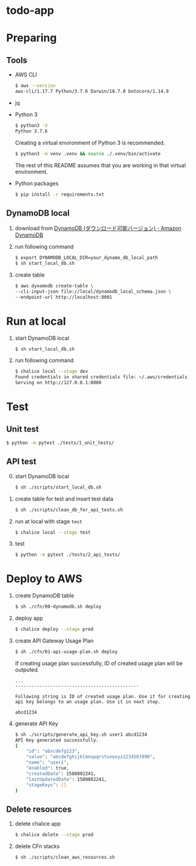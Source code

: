todo-app
===

# Preparing

## Tools

- AWS CLI

    ```zsh
    $ aws --version
    aws-cli/1.17.7 Python/3.7.6 Darwin/18.7.0 botocore/1.14.9
    ```

- jq
- Python 3
    
    ```zsh
    $ python3 -V
    Python 3.7.6
    ```
    
    Creating a virtual environment of Python 3 is recommended. 
    
    ```zsh
    $ python3 -m venv .venv && source ./.venv/bin/activate
    ```
    
    The rest of this README assumes that you are working in that virtual environment.

- Python packages

    ```zsh
    $ pip install -r requirements.txt
    ```

## DynamoDB local

1. download from [DynamoDB (ダウンロード可能バージョン) - Amazon DynamoDB](https://docs.aws.amazon.com/ja_jp/amazondynamodb/latest/developerguide/DynamoDBLocal.DownloadingAndRunning.html)
2. run following command
  
    ```zsh
    $ export DYNAMODB_LOCAL_DIR=your_dynamo_db_local_path
    $ sh start_local_db.sh
    ```

3. create table
  
    ```zsh
    $ aws dynamodb create-table \
    --cli-input-json file://local/dynamodb_local_schema.json \
    --endpoint-url http://localhost:8001
    ```

# Run at local

1. start DynamoDB local

    ```zsh
    $ sh start_local_db.sh
    ```

2. run following command

    ```zsh
    $ chalice local --stage dev
    Found credentials in shared credentials file: ~/.aws/credentials
    Serving on http://127.0.0.1:8000
    ```

# Test

## Unit test

```zsh
$ python -m pytest ./tests/1_unit_tests/
```

## API test

0. start DynamoDB local

    ```zsh
    $ sh ./scripts/start_local_db.sh
    ```

1. create table for test and insert test data

    ```zsh
    $ sh ./scripts/clean_db_for_api_tests.sh
    ```

2. run at local with stage `test`

    ```zsh
    $ chalice local --stage test
    ```
    
3. test

    ```zsh
    $ python -m pytest ./tests/2_api_tests/
    ```

# Deploy to AWS

1. create DynamoDB table

    ```zsh
    $ sh ./cfn/00-dynamodb.sh deploy
    ```

2. deploy app

    ```zsh
    $ chalice deploy --stage prod
    ```

3. create API Gateway Usage Plan

    ```zsh
    $ sh ./cfn/01-api-usage-plan.sh deploy
    ```

    If creating usage plan successfully, ID of created usage plan will be outputed. 

    ```
    ...
    ----------------------------------------------

    Following string is ID of created usage plan. Use it for creating api key belongs to an usage plan. Use it in next step.

    abcd1234
    ```

4. generate API Key

    ```zsh
    $ sh ./scripts/generate_api_key.sh user1 abcd1234
    API Key generated successfully.
    {
        "id": "abscdefg123",
        "value": "abcdefghijklmnopqrstuvwxyz1234567890",
        "name": "user1",
        "enabled": true,
        "createdDate": 1580802241,
        "lastUpdatedDate": 1580802241,
        "stageKeys": []
    }
    ```

## Delete resources

1. delete chalice app

    ```zsh
    $ chalice delete --stage prod
    ```

2. delete CFn stacks

    ```zsh
    $ sh ./scripts/clean_aws_resources.sh
    ```